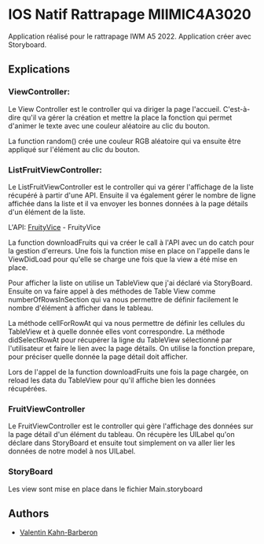 
# IOS Natif Rattrapage MIIMIC4A3020

Application réalisé pour le rattrapage IWM A5 2022. 
Application créer avec Storyboard.



## Explications

### ViewController: 
Le View Controller est le controller qui va diriger la page l'accueil.
C'est-à-dire qu'il va gérer la création et mettre la place la fonction qui
permet d'animer le texte avec une couleur aléatoire au clic du bouton.

La function random() crée une couleur RGB aléatoire qui va ensuite être appliqué
sur l'élément au clic du bouton.

### ListFruitViewController:
Le ListFruitViewController est le controller qui va gérer l'affichage
de la liste récupéré à partir d'une API. Ensuite il va également gérer le 
nombre de ligne affichée dans la liste et il va envoyer les bonnes données
à la page détails d'un élément de la liste.

L'API: [FruityVice](https://www.fruityvice.com/) - FruityVice

La function downloadFruits qui va créer le call à l'API avec un do
catch pour la gestion d'erreurs. Une fois la function mise en place
on l'appelle dans le ViewDidLoad pour qu'elle se charge une fois que la 
view a été mise en place.

Pour afficher la liste on utilise un TableView que j'ai déclaré via StoryBoard.
Ensuite on va faire appel à des méthodes de Table View comme numberOfRowsInSection 
qui va nous permettre de définir facilement le nombre d'élément à afficher dans le tableau.

La méthode cellForRowAt qui va nous permettre de définir les cellules du TableView et à quelle
donnée elles vont correspondre. La méthode didSelectRowAt pour récupérer la ligne du TableView sélectionné par
l'utilisateur et faire le lien avec la page détails. On utilise la fonction prepare, 
pour préciser quelle donnée la page détail doit afficher.

Lors de l'appel de la function downloadFruits une fois la page chargée, on reload les data du TableView
pour qu'il affiche bien les données récupérées.

### FruitViewController

Le FruitViewController est le controller qui gère l'affichage des données sur 
la page détail d'un élément du tableau. On récupère les UILabel qu'on déclare
dans StoryBoard et ensuite tout simplement on va aller lier les données de notre model à nos UILabel.


### StoryBoard

Les view sont mise en place dans le fichier Main.storyboard

## Authors

- [Valentin Kahn-Barberon](https://www.github.com/Thevaleentiin)

